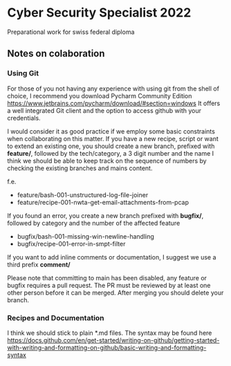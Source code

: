 # Cyber Security Specialist 2022
Preparational work for swiss federal diploma

## Notes on colaboration 
### Using Git
For those of you not having any experience with using git from the shell of choice, I recommend you download Pycharm Community Edition https://www.jetbrains.com/pycharm/download/#section=windows
It offers a well integrated Git client and the option to access github with your credentials.

I would consider it as good practice if we employ some basic constraints when collaborating on this matter. 
If you have a new recipe, script or want to extend an existing one, you should create a new branch, prefixed with **feature/**, followed by the tech/category, a 3 digit number and the name
I think we should be able to keep track on the sequence of numbers by checking the existing branches and mains content. 

f.e. 
* feature/bash-001-unstructured-log-file-joiner
* feature/recipe-001-nwta-get-email-attachments-from-pcap

If you found an error, you create a new branch prefixed with **bugfix/**, followed by category and the number of the affected feature
* bugfix/bash-001-missing-win-newline-handling
* bugfix/recipe-001-error-in-smpt-filter

If you want to add inline comments or documentation, I suggest we use a third prefix **comment/** 

Please note that committing to main has been disabled, any feature or bugfix requires a pull request. The PR must be reviewed by at least one other person before it can be merged. 
After merging you should delete your branch.

### Recipes and Documentation 

I think we should stick to plain *.md files. 
The syntax may be found here https://docs.github.com/en/get-started/writing-on-github/getting-started-with-writing-and-formatting-on-github/basic-writing-and-formatting-syntax

##

